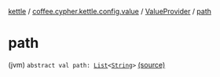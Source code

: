 [kettle](../../index.md) / [coffee.cypher.kettle.config.value](../index.md) / [ValueProvider](index.md) / [path](./path.md)

# path

(jvm) `abstract val path: `[`List`](https://kotlinlang.org/api/latest/jvm/stdlib/kotlin.collections/-list/index.html)`<`[`String`](https://kotlinlang.org/api/latest/jvm/stdlib/kotlin/-string/index.html)`>` [(source)](https://github.com/Cypher121/kettle/blob/master/src/main/kotlin/coffee/cypher/kettle/config/value/ValueProvider.kt#L12)